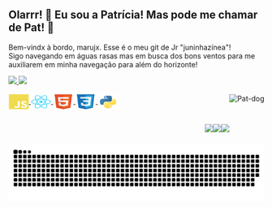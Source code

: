 
<!--
**santospat-ti/santospat-ti** is a ✨ _special_ ✨ repository because its `README.md` (this file) appears on your GitHub profile.
-->

## Olarrr! 🐶 Eu sou a Patrícia! Mas pode me chamar de Pat! 🦙
Bem-vindx à bordo, marujx. Esse é o meu git de Jr "juninhazínea"!<br/> Sigo navegando em águas rasas mas em busca dos bons ventos para me auxiliarem em minha navegação para além do horizonte!
 <div>
  <a href="https://github.com/santospat-ti">
  <img height="170em" src="https://github-readme-stats.vercel.app/api?username=santospat-ti&show_icons=true&theme=dracula&include_all_commits=true&count_private=true"/>
  <img height="170em" src="https://github-readme-stats.vercel.app/api/top-langs/?username=santospat-ti&layout=compact&langs_count=7&theme=dracula"/>
</div>
<div style="display: inline_block"><br>
  <img align="center" alt="Pat-Js" height="30" width="40" src="https://raw.githubusercontent.com/devicons/devicon/master/icons/javascript/javascript-plain.svg">
  <img align="center" alt="Pat-React" height="30" width="40" src="https://raw.githubusercontent.com/devicons/devicon/master/icons/react/react-original.svg">
  <img align="center" alt="Pat-HTML" height="30" width="40" src="https://raw.githubusercontent.com/devicons/devicon/master/icons/html5/html5-original.svg">
  <img align="center" alt="Pat-CSS" height="30" width="40" src="https://raw.githubusercontent.com/devicons/devicon/master/icons/css3/css3-original.svg">
  <img align="center" alt="Pat-Python" height="30" width="40" src="https://raw.githubusercontent.com/devicons/devicon/master/icons/python/python-original.svg">
  <img align="right" height="100" border-radius="50px" alt="Pat-dog" src="https://64.media.tumblr.com/d503d7c1e7f55742763a71a48c932fc4/35361f104aa311ee-17/s250x400/9019597f5d395f36404dc8c5cb7a9fc9e5b6450f.gif">
</div>
  
  ##
 
<div> 

  <a href="https://instagram.com/pattyuuhi" target="_blank"><img align="right" height="20" src="https://img.shields.io/badge/-Instagram-%23E4405F?style=for-the-badge&logo=instagram&logoColor=white" target="_blank"></a>
   <a href = "mailto:santospatricia.ti@gmail.com"><img align="right" height="20" src="https://img.shields.io/badge/-Gmail-%23333?style=for-the-badge&logo=gmail&logoColor=white" target="_blank"></a>
  <a href="https://www.linkedin.com/in/santospat/" target="_blank"><img align="right" height="20" src="https://img.shields.io/badge/-LinkedIn-%230077B5?style=for-the-badge&logo=linkedin&logoColor=white" target="_blank"></a> 
 
 
  ![Snake animation](https://github.com/santospat-ti/santospat-ti/blob/output/github-contribution-grid-snake.svg)
 
</div>

